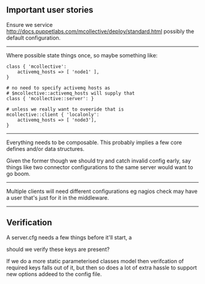Important user stories
----------------------

Ensure we service http://docs.puppetlabs.com/mcollective/deploy/standard.html
possibly the default configuration.

---

Where possible state things once, so maybe something like:

    class { 'mcollective':
        activemq_hosts => [ 'node1' ],
    }

    # no need to specify activemq hosts as
    # $mcollective::activemq_hosts will supply that
    class { 'mcollective::server': }

    # unless we really want to oveeride that is
    mcollective::client { 'localonly':
        activemq_hosts => [ 'node3'],
    }

---

Everything needs to be composable.  This probably implies a few core defines
and/or data structures.

Given the former though we should try and catch invalid config early, say
things like two connector configurations to the same server would want to go
boom.

---

Multiple clients will need different configurations eg nagios check may have a
user that's just for it in the middleware.

---

Verification
------------

A server.cfg needs a few things before it'll start, a 

should we verify these keys are present?

If we do a more static parameterised classes model then verifcation of required
keys falls out of it, but then so does a lot of extra hassle to support new
options addeed to the config file.

